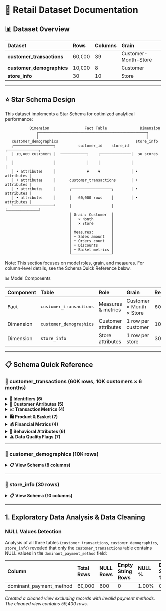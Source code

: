 # 🛒 Retail Dataset Documentation

## 📊 Dataset Overview

|Dataset|Rows|Columns|Grain|
|:---|:---|:---|:---|
|**customer_transactions**|60,000|39|Customer-Month-Store|
|**customer_demographics**|10,000|8|Customer|
|**store_info**|30|10|Store|

---

## ⭐ Star Schema Design

This dataset implements a Star Schema for optimized analytical performance:

```
           Dimension                Fact Table               Dimension
              ┌─────────────────────────────────────────────────┐
              │                                                 │
   customer_demographics                                   store_info
   ┌──────────────────┐          customer_id    store_id  ┌──────────────┐
   │ 10,000 customers │  ────────────┐    ┌──────────────│  30 stores   │
   │                  │              │    │              │              │
   │ • attributes     │              ▼    ▼              │ • attributes │
   │ • attributes     │      customer_transactions       │ • attributes |
   │ • attributes     │      ┌──────────────────┐        │ • attributes |
   │ • attributes     │      │   60,000 rows    │        │ • attributes |
   └──────────────────┘      │                  │        └──────────────┘
                             │ Grain: Customer  │
                             │   × Month        │
                             │   × Store        │
                             │                  │
                             │ Measures:        │
                             │ • Sales amount   │
                             │ • Orders count   │
                             │ • Discounts      │
                             │ • Basket metrics │
                             └──────────────────┘
```

Note: This section focuses on model roles, grain, and measures. For column-level details, see the Schema Quick Reference below.

📊 Model Components

| Component | Table | Role | Grain | Records |
|:---|:---|:---|:---|:---|
| Fact | `customer_transactions` | Measures & metrics | Customer × Month × Store | 60,000 |
| Dimension | `customer_demographics` | Customer attributes | 1 row per customer | 10,000 |
| Dimension | `store_info` | Store attributes | 1 row per store | 30 |

---

## 📋 Schema Quick Reference

### 🧾 customer_transactions (60K rows, 10K customers × 6 months)

<details>
<summary><b>🔑 Identifiers (6)</b></summary>

- `customer_id`, `month`, `store_id`, `store_name`, `city`, `province`

</details>

<details>
<summary><b>👤 Customer Attributes (5)</b></summary>

- `customer_segment` (Regular, Occasional, VIP)
- `is_loyalty_member`, `customer_tenure_months`, `household_size`, `income_bucket` (<50k, 50-100k, >100k)

</details>

<details>
<summary><b>📈 Transaction Metrics (4)</b></summary>

- `orders_count`, `morning_orders`, `midday_orders`, `evening_orders`

</details>

<details>
<summary><b>🛍️ Product & Basket (7)</b></summary>

- `distinct_products`, `unit_prices`, `quantities`, `line_subtotals`
- `basket_size_unique`, `avg_unit_price`, `items_value_sum`

</details>

<details>
<summary><b>💰 Financial Metrics (4)</b></summary>

- `month_subtotal`, `month_discount`, `month_tax`, `month_total`

</details>

<details>
<summary><b>🎯 Behavioral Attributes (6)</b></summary>

- `top_category`, `dominant_payment_method` (Credit/Debit/Cash/Mobile)
- `promotion_applied`, `season`, `has_back_to_school`, `big_customer`

</details>

<details>
<summary><b>⚠️ Data Quality Flags (7)</b></summary>

- `data_errors`, `dominant_payment_method_error`, `unit_prices_error`
- `store_name_error`, `month_error`, `subtotal_error`, `duplicate_error`

</details>

---

### 👥 customer_demographics (10K rows)

<details>
<summary><b>📋 View Schema (8 columns)</b></summary>

|Field|Description|
|:---|:---|
|`customer_id` 🔑|Unique identifier|
|`customer_segment`|Regular / Occasional / VIP|
|`is_loyalty_member`|Boolean|
|`household_size`|Number of people|
|`income_bucket`|<50k / 50-100k / >100k|
|`customer_tenure_months`|Months since first purchase|
|`age`|Years|
|`gender`|M / F / Other|

</details>

---

### 🏪 store_info (30 rows)

<details>
<summary><b>📋 View Schema (10 columns)</b></summary>

|Field|Description|
|:---|:---|
|`store_id` 🔑|Unique identifier|
|`store_name`, `city`, `province`|Location|
|`lat`, `lon`|Coordinates|
|`store_size_sqft`|Square footage|
|`num_employees`|Staff count|
|`store_type`|Neighborhood / Superstore / Express|
|`avg_daily_customers`|Daily traffic|

</details>

---

## 1. Exploratory Data Analysis & Data Cleaning

### NULL Values Detection

Analysis of all three tables (`customer_transactions`, `customer_demographics`, `store_info`) revealed that only the `customer_transactions` table contains NULL values in the `dominant_payment_method` field:

| Column | Total Rows | NULL Rows | Empty String Rows | NULL % | Empty String % |
|:---|:---|:---|:---|:---|:---|
| dominant_payment_method | 60,000 | 600 | 0 | 1.00% | 0.00% |

*Created a cleaned view excluding records with invalid payment methods. The cleaned view contains 59,400 rows.*
